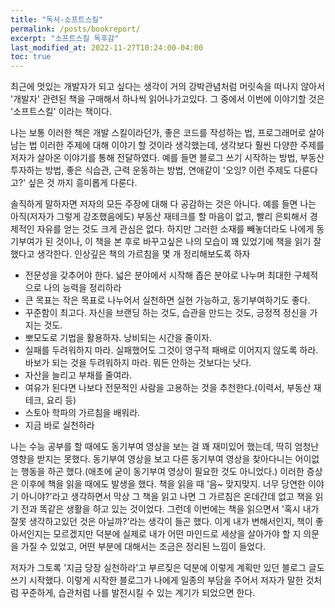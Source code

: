 ```yaml
---
title: "독서-소프트스킬"
permalink: /posts/bookreport/
excerpt: "소프트스킬 독후감"
last_modified_at: 2022-11-27T10:24:00-04:00
toc: true
---
```

최근에 멋있는 개발자가 되고 싶다는 생각이 거의 강박관념처럼 머릿속을 떠나지 않아서 '개발자' 관련된 책을 구매해서 하나씩 읽어나가고있다. 그 중에서 이번에 이야기할 것은 '소프트스킬' 이라는 책이다.

나는 보통 이러한 책은 개발 스킬이라던가, 좋은 코드를 작성하는 법, 프로그래머로 살아남는 법 이러한 주제에 대해 이야기 할 것이라 생각했는데, 생각보다 훨씬 다양한 주제를 저자가 살아온 이야기를 통해 전달하였다.
예를 들면 블로그 쓰기 시작하는 방법, 부동산 투자하는 방법, 좋은 식습관, 근력 운동하는 방법, 연애같이 '오잉? 이런 주제도 다룬다고?' 싶은 것 까지 흥미롭게 다룬다.

솔직하게 말하자면 저자의 모든 주장에 대해 다 공감하는 것은 아니다. 예를 들면 나는 아직(저자가 그렇게 강조했음에도) 부동산 재테크를 할 마음이 없고, 빨리 은퇴해서 경제적인 자유를 얻는 것도 크게 관심은 없다.
하지만 그러한 소재를 빼놓더라도 나에게 동기부여가 된 것이나, 이 책을 본 후로 바꾸고싶은 나의 모습이 꽤 있었기에 책을 읽기 잘했다고 생각한다.
인상깊은 책의 가르침을 몇 개 정리해보도록 하자
- 전문성을 갖추어야 한다. 넓은 분야에서 시작해 좁은 분야로 나누며 최대한 구체적으로 나의 능력을 정리하라
- 큰 목표는 작은 목표로 나누어서 실천하면 실현 가능하고, 동기부여하기도 좋다.
- 꾸준함이 최고다. 자신을 브랜딩 하는 것도, 습관을 만드는 것도, 긍정적 정신을 가지는 것도. 
- 뽀모도로 기법을 활용하자. 낭비되는 시간을 줄이자.
- 실패를 두려워하지 마라. 실패했어도 그것이 영구적 패배로 이어지지 않도록 하라. 바보가 되는 것을 두려워하지 마라. 뭐든 안하는 것보다는 낫다.
- 자산을 늘리고 부채를 줄여라.
- 여유가 된다면 나보다 전문적인 사람을 고용하는 것을 추천한다.(이력서, 부동산 재테크, 요리 등)
- 스토아 학파의 가르침을 배워라.
- 지금 바로 실천하라

나는 수능 공부를 할 때에도 동기부여 영상을 보는 걸 꽤 재미있어 했는데, 딱히 엄청난 영향을 받지는 못했다. 동기부여 영상을 보고 다른 동기부여 영상을 찾아다니는 어이없는 행동을 하곤 했다.(애초에 굳이 동기부여 영상이 필요한 것도 아니었다.)
이러한 증상은 이후에 책을 읽을 때에도 발생을 했다. 책을 읽을 때 '음~ 맞지맞지. 너무 당연한 이야기 아니야?'라고 생각하면서 막상 그 책을 읽고 나면 그 가르침은 온데간데 없고 책을 읽기 전과 똑같은 생활을 하고 있는 것이었다.
그런데 이번에는 책을 읽으면서 '혹시 내가 잘못 생각하고있던 것은 아닐까?'라는 생각이 들곤 했다. 이게 내가 변해서인지, 책이 좋아서인지는 모르겠지만 덕분에 실제로 내가 어떤 마인드로 세상을 살아가야 할 지 의문을 가질 수 있었고, 어떤 부분에 대해서는 조금은 정리된 느낌이 들었다.

저자가 그토록 '지금 당장 실천하라'고 부르짖은 덕분에 이렇게 계획만 있던 블로그 글도 쓰기 시작했다. 이렇게 시작한 블로그가 나에게 일종의 부담을 주어서 저자가 말한 것처럼 꾸준하게, 습관처럼 나를 발전시킬 수 있는 계기가 되었으면 한다.
